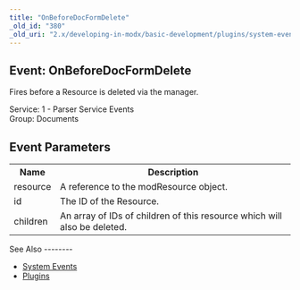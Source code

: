 ```yaml
---
title: "OnBeforeDocFormDelete"
_old_id: "380"
_old_uri: "2.x/developing-in-modx/basic-development/plugins/system-events/onbeforedocformdelete"
---
```


Event: OnBeforeDocFormDelete
----------------------------

Fires before a Resource is deleted via the manager.

Service: 1 - Parser Service Events   
Group: Documents

Event Parameters
----------------

<table><tbody><tr><th>Name</th><th>Description</th></tr><tr><td>resource</td><td>A reference to the modResource object.</td></tr><tr><td>id</td><td>The ID of the Resource.</td></tr><tr><td>children</td><td>An array of IDs of children of this resource which will also be deleted.</td></tr></tbody></table>See Also
--------

- [System Events](developing-in-modx/basic-development/plugins/system-events "System Events")
- [Plugins](developing-in-modx/basic-development/plugins "Plugins")